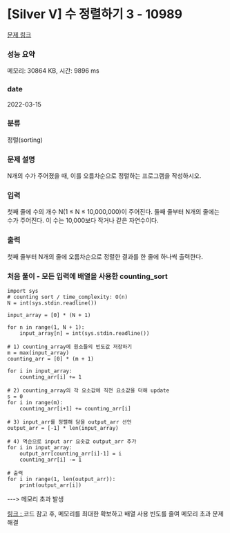 # [Silver V] 수 정렬하기 3 - 10989 

[문제 링크](https://www.acmicpc.net/problem/10989) 

### 성능 요약

메모리: 30864 KB, 시간: 9896 ms

### date
2022-03-15

### 분류

정렬(sorting)

### 문제 설명

<p>N개의 수가 주어졌을 때, 이를 오름차순으로 정렬하는 프로그램을 작성하시오.</p>

### 입력 

 <p>첫째 줄에 수의 개수 N(1 ≤ N ≤ 10,000,000)이 주어진다. 둘째 줄부터 N개의 줄에는 수가 주어진다. 이 수는 10,000보다 작거나 같은 자연수이다.</p>

### 출력 

 <p>첫째 줄부터 N개의 줄에 오름차순으로 정렬한 결과를 한 줄에 하나씩 출력한다.</p>


### 처음 풀이 - 모든 입력에 배열을 사용한 counting_sort
```
import sys
# counting sort / time_complexity: O(n)
N = int(sys.stdin.readline())

input_array = [0] * (N + 1)

for n in range(1, N + 1):
    input_array[n] = int(sys.stdin.readline())

# 1) counting_array에 원소들의 빈도값 저장하기
m = max(input_array)
counting_arr = [0] * (m + 1)

for i in input_array:
    counting_arr[i] += 1

# 2) counting_array의 각 요소값에 직전 요소값을 더해 update
s = 0
for i in range(m):
    counting_arr[i+1] += counting_arr[i]

# 3) input_arr를 정렬해 담을 output_arr 선언
output_arr = [-1] * len(input_array)

# 4) 역순으로 input arr 요솟값 output_arr 추가
for i in input_array:
    output_arr[counting_arr[i]-1] = i
    counting_arr[i] -= 1

# 출력
for i in range(1, len(output_arr)):
    print(output_arr[i])
```
---> 메모리 초과 발생

[링크 : ](https://animoto1.tistory.com/entry/%EB%B0%B1%EC%A4%80-10989-%EC%88%98-%EC%A0%95%EB%A0%AC%ED%95%98%EA%B8%B0-3-%ED%8C%8C%EC%9D%B4%EC%8D%AC-Python)
코드 참고 후, 메모리를 최대한 확보하고 배열 사용 빈도를 줄여 메모리 초과 문제 해결

